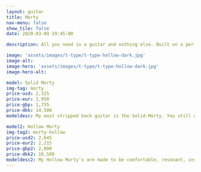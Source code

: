 ```yaml
---
layout: guitar
title: Morty
nav-menu: false
show_tile: false
date: 2020-03-09 19:45:00

description: All you need in a guitar and nothing else. Built on a perfect foundation, simplicity can be more of an inspiration than a limitation.

image: 'assets/images/t-type/t-type-hollow-dark.jpg'
image-alt: 
image-hero: 'assets/images/t-type/t-type-hollow-dark.jpg'
image-hero-alt:

model: Solid Morty
img-tag: morty
price-usd: 2,325
price-eur: 1,950
price-gbp: 1,755
price-dkk: 14,500
modeldesc: My most stripped back guitar is the Solid-Morty. You still get stainless steel frets, the same hardware as you get on my Wayfairs, a modern all access set neck joint, handwound pickups made to your specs, but everything unnecessary is removed. It is a distilled, pure and simple instrument.

model2: Hollow Morty
img-tag2: morty-hollow
price-usd2: 2,645
price-eur2: 2,215
price-gbp2: 2,000
price-dkk2: 16,500
modeldesc2: My Hollow Morty’s are made to be comfortable, resonant, inspiring to play acoustically and versatile. They are totally hollow, with no centre block, to maximise resonance and keep the weight down.  But I vary the thickness of the top, back and sides to add strength and support where needed, whilst removing all unnecessary material. This gives me a lot of extra control on my builds. For example if the customer knows they will be playing on very loud stages I can add a little extra thickness to the top to help control feedback, or if you want to feel vibrations against your chest when you play I can make the back a little thinner on the belly cut.
---
```




